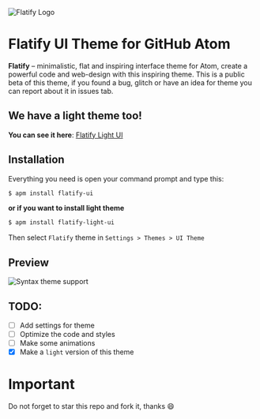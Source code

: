 ![Flatify Logo](https://raw.githubusercontent.com/sdir01/flatify-ui/master/assets/logo.PNG)

# Flatify UI Theme for GitHub Atom
**Flatify** – minimalistic, flat and inspiring interface theme for Atom, create a powerful code and web-design with this inspiring theme.
This is a public beta of this theme, if you found a bug, glitch or have an idea for theme you can report about it in issues tab.

## We have a light theme too!
**You can see it here**: [Flatify Light UI](https://github.com/sdir01/flatify-light-ui)

## Installation

Everything you need is open your command prompt and type this:
```bash
$ apm install flatify-ui
```
**or if you want to install light theme**
```bash
$ apm install flatify-light-ui
```
Then select `Flatify` theme in `Settings > Themes > UI Theme`

## Preview
![Syntax theme support](https://raw.githubusercontent.com/sdir01/flatify-ui/master/assets/img1.PNG)

## TODO:
- [ ] Add settings for theme
- [ ] Optimize the code and styles
- [ ] Make some animations
- [x] Make a `light` version of this theme

# Important
Do not forget to star this repo and fork it, thanks :smile:
